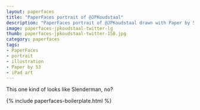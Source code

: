 ```yaml
---
layout: paperfaces
title: "PaperFaces portrait of @JPKoudstaal"
description: "PaperFaces portrait of @JPKoudstaal drawn with Paper by 53 on an iPad."
image: paperfaces-jpkoudstaal-twitter-lg
thumb: paperfaces-jpkoudstaal-twitter-150.jpg
category: paperfaces
tags: 
- PaperFaces
- portrait
- illustration
- Paper by 53
- iPad art
---
```


This one kind of looks like Slenderman, no?

{% include paperfaces-boilerplate.html %}